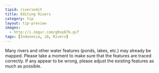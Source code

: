```yaml
---
tipid: riversedit
title: Editing Rivers
category: tip
layout: tip-preview
images:
  - http://i.imgur.com/g0xp87b.gif
tags: [Indonesia, iD, Rivers]
---
```


Many rivers and other water features (ponds, lakes, etc.) may already be mapped. Please take a moment to make sure that the features are traced correctly. If any appear to be wrong, please adjust the existing features as much as possible.
